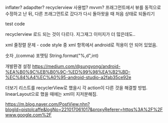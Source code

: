 inflater?
adapdter?
recyclerview 사용법?
mvvm?
프래그먼트에서 뷰를 동적으로 수정하고 난 뒤, 다른 프래그먼트로 갔다가 다시 돌아왓을 때 처음 상태로 되돌리기

test code

recyclerview
로드 되는 것이 다르다. 지그재그 이미지가 더 많은데도..

xml 줄정렬 문제 - code style 중 xml 항목에서 android로 적용이 안 되어 있었음.

숫자 ,(comma) 포맷팅 String.format("%,d",int)

개발환경 설정
https://medium.com/@sungyong/android-%EA%B0%9C%EB%B0%9C-%ED%99%98%EA%B2%BD-%EC%84%A4%EC%A0%95-android-studio-a2fab35ce92e

더보기 리스트를 recyclerView로 했을시 각 action이 다른 것을 해결할 방법.
linearLayout으로 했을 때에는 xml이 지저분해짐.

https://m.blog.naver.com/PostView.nhn?blogId=pistolcaffe&logNo=221017061017&proxyReferer=https%3A%2F%2Fwww.google.com%2F